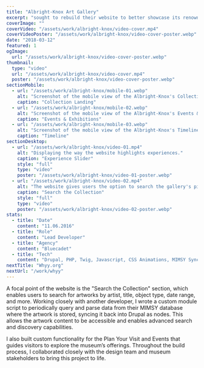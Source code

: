 ```yaml
---
title: "Albright-Knox Art Gallery"
excerpt: "sought to rebuild their website to better showcase its renowned collection and enhance visitor engagement. Serving as the lead developer at Bluecadet, I spearheaded the build of the new site on Drupal 8 as the content management system."
coverImage: ""
coverVideo: "/assets/work/albright-knox/video-cover.mp4"
coverVideoPoster: "/assets/work/albright-knox/video-cover-poster.webp"
date: "2018-03-12"
featured: 1
ogImage:
  url: "/assets/work/albright-knox/video-cover-poster.webp"
thumbnail:
  type: "video"
  url: "/assets/work/albright-knox/video-cover.mp4"
  poster: "/assets/work/albright-knox/video-cover-poster.webp"
sectionMobile:
  - url: "/assets/work/albright-knox/mobile-01.webp"
    alt: "Screenshot of the mobile view of the Albright-Knox's Collection Landing page"
    caption: "Collection Landing"
  - url: "/assets/work/albright-knox/mobile-02.webp"
    alt: "Screenshot of the mobile view of the Albright-Knox's Events & Exhibitions page"
    caption: "Events & Exhibitions"
  - url: "/assets/work/albright-knox/mobile-03.webp"
    alt: "Screenshot of the mobile view of the Albright-Knox's Timeline page"
    caption: "Timeline"
sectionDesktop:
  - url: "/assets/work/albright-knox/video-01.mp4"
    alt: "Displaying the way the website highlights experiences."
    caption: "Experience Slider"
    style: "full"
    type: "video"
    poster: "/assets/work/albright-knox/video-01-poster.webp"
  - url: "/assets/work/albright-knox/video-02.mp4"
    alt: "The website gives users the option to search the gallery's pieces based on object type and date."
    caption: "Search the Collection"
    style: "full"
    type: "video"
    poster: "/assets/work/albright-knox/video-02-poster.webp"
stats:
  - title: "Date"
    content: "11.06.2016"
  - title: "Role"
    content: "Lead Developer"
  - title: "Agency"
    content: "Bluecadet"
  - title: "Tech"
    content: "Drupal, PHP, Twig, Javascript, CSS Animations, MIMSY Sync, Pantheon"
nextTitle: "Whyy.org"
nextUrl: "/work/whyy"
---
```


A focal point of the website is the "Search the Collection" section, which enables users to search for artworks by artist, title, object type, date range, and more. Working closely with another developer, I wrote a custom module script to periodically query and parse data from their MIMSY database where the artwork is stored, syncing it back into Drupal as nodes. This allows the artwork content to be accessible and enables advanced search and discovery capabilities. 

I also built custom functionality for the Plan Your Visit and Events that guides visitors to explore the museum’s offerings. Throughout the build process, I collaborated closely with the design team and museum stakeholders to bring this project to life.
